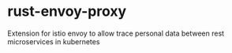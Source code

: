 # rust-envoy-proxy
Extension for istio envoy to allow trace personal data between rest microservices in kubernetes
